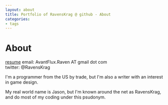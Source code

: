 ```yaml
---
layout: about
title: Portfolio of RavensKrag @ github - About
categories:
- tags
---
```


# About

[resume](resume.html)
email: AvantFlux.Raven AT gmail dot com  
twitter: @RavensKrag  

I'm a programmer from the US by trade, but I'm also a writer with an interest in game design.  

My real world name is Jason, but I'm known around the net as RavensKrag, and do most of my coding under this psudonym.  

